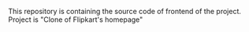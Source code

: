 This repository is containing the source code of frontend of the project.
Project is "Clone of Flipkart's homepage"